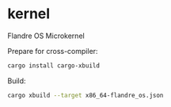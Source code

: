 # kernel
Flandre OS Microkernel


Prepare for cross-compiler:
```bash
cargo install cargo-xbuild
```

Build:
```bash
cargo xbuild --target x86_64-flandre_os.json
```

